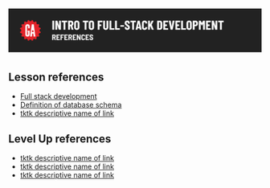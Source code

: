 # ![[tktk Module Name] - References](./assets/hero.png)

## Lesson references

- [Full stack development](https://www.mongodb.com/languages/full-stack-development)
- [Definition of database schema](https://www.ibm.com/topics/database-schema)
- [tktk descriptive name of link]()

## Level Up references

- [tktk descriptive name of link]()
- [tktk descriptive name of link]()
- [tktk descriptive name of link]()
